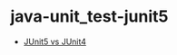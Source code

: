 # java-unit_test-junit5



- [JUnit5 vs JUnit4](https://howtodoinjava.com/junit5/junit-5-vs-junit-4/)